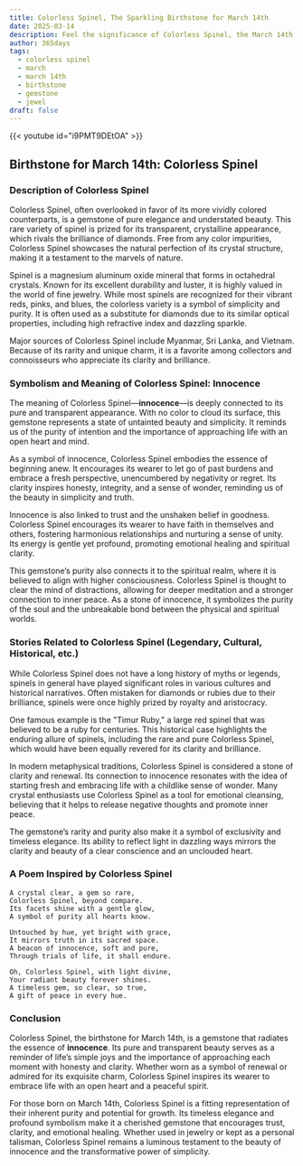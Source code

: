 ```yaml
---
title: Colorless Spinel, The Sparkling Birthstone for March 14th
date: 2025-03-14
description: Feel the significance of Colorless Spinel, the March 14th birthstone symbolizing Innocence. Let its beauty and meaning brighten your day.
author: 365days
tags:
  - colorless spinel
  - march
  - march 14th
  - birthstone
  - gemstone
  - jewel
draft: false
---
```


{{< youtube id="i9PMT9DEtOA" >}}

## Birthstone for March 14th: Colorless Spinel

### Description of Colorless Spinel

Colorless Spinel, often overlooked in favor of its more vividly colored counterparts, is a gemstone of pure elegance and understated beauty. This rare variety of spinel is prized for its transparent, crystalline appearance, which rivals the brilliance of diamonds. Free from any color impurities, Colorless Spinel showcases the natural perfection of its crystal structure, making it a testament to the marvels of nature.

Spinel is a magnesium aluminum oxide mineral that forms in octahedral crystals. Known for its excellent durability and luster, it is highly valued in the world of fine jewelry. While most spinels are recognized for their vibrant reds, pinks, and blues, the colorless variety is a symbol of simplicity and purity. It is often used as a substitute for diamonds due to its similar optical properties, including high refractive index and dazzling sparkle.

Major sources of Colorless Spinel include Myanmar, Sri Lanka, and Vietnam. Because of its rarity and unique charm, it is a favorite among collectors and connoisseurs who appreciate its clarity and brilliance.

### Symbolism and Meaning of Colorless Spinel: Innocence

The meaning of Colorless Spinel—**innocence**—is deeply connected to its pure and transparent appearance. With no color to cloud its surface, this gemstone represents a state of untainted beauty and simplicity. It reminds us of the purity of intention and the importance of approaching life with an open heart and mind.

As a symbol of innocence, Colorless Spinel embodies the essence of beginning anew. It encourages its wearer to let go of past burdens and embrace a fresh perspective, unencumbered by negativity or regret. Its clarity inspires honesty, integrity, and a sense of wonder, reminding us of the beauty in simplicity and truth.

Innocence is also linked to trust and the unshaken belief in goodness. Colorless Spinel encourages its wearer to have faith in themselves and others, fostering harmonious relationships and nurturing a sense of unity. Its energy is gentle yet profound, promoting emotional healing and spiritual clarity.

This gemstone’s purity also connects it to the spiritual realm, where it is believed to align with higher consciousness. Colorless Spinel is thought to clear the mind of distractions, allowing for deeper meditation and a stronger connection to inner peace. As a stone of innocence, it symbolizes the purity of the soul and the unbreakable bond between the physical and spiritual worlds.

### Stories Related to Colorless Spinel (Legendary, Cultural, Historical, etc.)

While Colorless Spinel does not have a long history of myths or legends, spinels in general have played significant roles in various cultures and historical narratives. Often mistaken for diamonds or rubies due to their brilliance, spinels were once highly prized by royalty and aristocracy.

One famous example is the "Timur Ruby," a large red spinel that was believed to be a ruby for centuries. This historical case highlights the enduring allure of spinels, including the rare and pure Colorless Spinel, which would have been equally revered for its clarity and brilliance.

In modern metaphysical traditions, Colorless Spinel is considered a stone of clarity and renewal. Its connection to innocence resonates with the idea of starting fresh and embracing life with a childlike sense of wonder. Many crystal enthusiasts use Colorless Spinel as a tool for emotional cleansing, believing that it helps to release negative thoughts and promote inner peace.

The gemstone’s rarity and purity also make it a symbol of exclusivity and timeless elegance. Its ability to reflect light in dazzling ways mirrors the clarity and beauty of a clear conscience and an unclouded heart.

### A Poem Inspired by Colorless Spinel

```
A crystal clear, a gem so rare,  
Colorless Spinel, beyond compare.  
Its facets shine with a gentle glow,  
A symbol of purity all hearts know.  

Untouched by hue, yet bright with grace,  
It mirrors truth in its sacred space.  
A beacon of innocence, soft and pure,  
Through trials of life, it shall endure.  

Oh, Colorless Spinel, with light divine,  
Your radiant beauty forever shines.  
A timeless gem, so clear, so true,  
A gift of peace in every hue.  
```

### Conclusion

Colorless Spinel, the birthstone for March 14th, is a gemstone that radiates the essence of **innocence**. Its pure and transparent beauty serves as a reminder of life’s simple joys and the importance of approaching each moment with honesty and clarity. Whether worn as a symbol of renewal or admired for its exquisite charm, Colorless Spinel inspires its wearer to embrace life with an open heart and a peaceful spirit.

For those born on March 14th, Colorless Spinel is a fitting representation of their inherent purity and potential for growth. Its timeless elegance and profound symbolism make it a cherished gemstone that encourages trust, clarity, and emotional healing. Whether used in jewelry or kept as a personal talisman, Colorless Spinel remains a luminous testament to the beauty of innocence and the transformative power of simplicity.